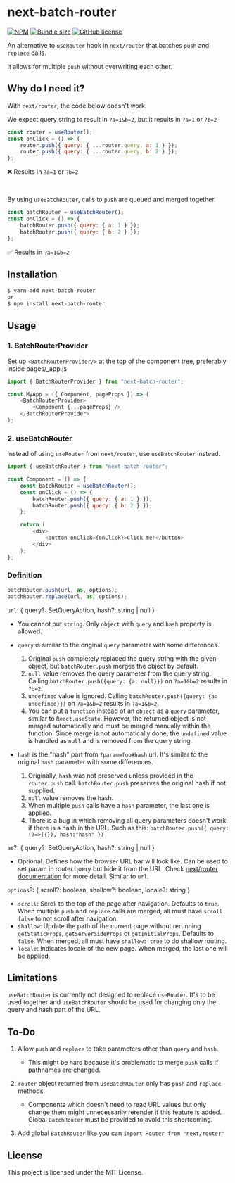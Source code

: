 # next-batch-router
[![NPM](https://img.shields.io/npm/v/next-batch-router?color=red)](https://www.npmjs.com/package/next-batch-router)
[![Bundle size](https://img.shields.io/bundlephobia/minzip/next-batch-router)](https://bundlephobia.com/package/next-batch-router)
[![GitHub license](https://img.shields.io/github/license/youha-info/next-batch-router)](https://github.com/youha-info/next-batch-router/blob/main/LICENSE)

An alternative to `useRouter` hook in `next/router` that batches `push` and `replace` calls.

It allows for multiple `push` without overwriting each other.

## Why do I need it?

With `next/router`, the code below doesn't work.

We expect query string to result in `?a=1&b=2`, but it results in `?a=1` or `?b=2`

```js
const router = useRouter();
const onClick = () => {
    router.push({ query: { ...router.query, a: 1 } });
    router.push({ query: { ...router.query, b: 2 } });
};
```

❌ Results in `?a=1` or `?b=2`

<br/>

By using `useBatchRouter`, calls to `push` are queued and merged together.

```js
const batchRouter = useBatchRouter();
const onClick = () => {
    batchRouter.push({ query: { a: 1 } });
    batchRouter.push({ query: { b: 2 } });
};
```

✅ Results in `?a=1&b=2`

## Installation

```sh
$ yarn add next-batch-router
or
$ npm install next-batch-router
```

## Usage

### 1. BatchRouterProvider

Set up `<BatchRouterProvider/>` at the top of the component tree, preferably inside pages/\_app.js

```js
import { BatchRouterProvider } from "next-batch-router";

const MyApp = ({ Component, pageProps }) => (
    <BatchRouterProvider>
        <Component {...pageProps} />
    </BatchRouterProvider>
);
```

### 2. useBatchRouter

Instead of using `useRouter` from `next/router`, use `useBatchRouter` instead.

```js
import { useBatchRouter } from "next-batch-router";

const Component = () => {
    const batchRouter = useBatchRouter();
    const onClick = () => {
        batchRouter.push({ query: { a: 1 } });
        batchRouter.push({ query: { b: 2 } });
    };

    return (
        <div>
            <button onClick={onClick}>Click me!</button>
        </div>
    );
};
```

### Definition

```js
batchRouter.push(url, as, options);
batchRouter.replace(url, as, options);
```

`url`: { query?: SetQueryAction, hash?: string | null }

-   You cannot put `string`. Only `object` with `query` and `hash` property is allowed.

-   `query` is similar to the original `query` parameter with some differences.

    1. Original `push` completely replaced the query string with the given object, but `batchRouter.push` merges the object by default.
    2. `null` value removes the query parameter from the query string. Calling `batchRouter.push({query: {a: null}})` on `?a=1&b=2` results in `?b=2`.
    3. `undefined` value is ignored. Calling `batchRouter.push({query: {a: undefined}})` on `?a=1&b=2` results in `?a=1&b=2`.
    4. You can put a `function` instead of an `object` as a `query` parameter, similar to `React.useState`. However, the returned object is not merged automatically and must be merged manually within the function. Since merge is not automatically done, the `undefined` value is handled as `null` and is removed from the query string.

-   `hash` is the "hash" part from `?param=foo#hash` url. It's similar to the original `hash` parameter with some differences.
    1. Originally, `hash` was not preserved unless provided in the `router.push` call. `batchRouter.push` preserves the original hash if not supplied.
    2. `null` value removes the hash.
    3. When multiple `push` calls have a `hash` parameter, the last one is applied.
    4. There is a bug in which removing all query parameters doesn't work if there is a hash in the URL. Such as this: `batchRouter.push({ query: ()=>({}), hash:"hash" })`

`as`?: { query?: SetQueryAction, hash?: string | null }

-   Optional. Defines how the browser URL bar will look like. Can be used to set param in router.query but hide it from the URL. Check [next/router documentation](https://nextjs.org/docs/api-reference/next/router#routerpush) for more detail. Similar to `url`.

`options`?: { scroll?: boolean, shallow?: boolean, locale?: string }

-   `scroll`: Scroll to the top of the page after navigation. Defaults to `true`. When multiple `push` and `replace` calls are merged, all must have `scroll: false` to not scroll after navigation.
-   `shallow`: Update the path of the current page without rerunning `getStaticProps`, `getServerSideProps` or `getInitialProps`. Defaults to `false`. When merged, all must have `shallow: true` to do shallow routing.
-   `locale`: Indicates locale of the new page. When merged, the last one will be applied.

## Limitations

`useBatchRouter` is currently not designed to replace `useRouter`. It's to be used together and `useBatchRouter` should be used for changing only the query and hash part of the URL.

## To-Do

1. Allow `push` and `replace` to take parameters other than `query` and `hash`.

    - This might be hard because it's problematic to merge `push` calls if pathnames are changed.

2. `router` object returned from `useBatchRouter` only has `push` and `replace` methods.

    - Components which doesn't need to read URL values but only change them might unnecessarily rerender if this feature is added. Global `BatchRouter` must be provided to avoid this shortcoming.

3. Add global `BatchRouter` like you can `import Router from "next/router"`


## License

This project is licensed under the MIT License.
